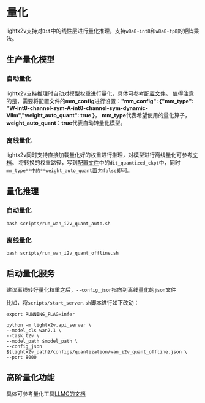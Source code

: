 # 量化

lightx2v支持对`Dit`中的线性层进行量化推理，支持`w8a8-int8`和`w8a8-fp8`的矩阵乘法。


## 生产量化模型

### 自动量化

lightx2v支持推理时自动对模型权重进行量化，具体可参考[配置文件](https://github.com/ModelTC/lightx2v/tree/main/configs/quantization/wan_i2v_quant_auto.json)。
值得注意的是，需要将配置文件的**mm_config**进行设置：**"mm_config": {"mm_type": "W-int8-channel-sym-A-int8-channel-sym-dynamic-Vllm","weight_auto_quant": true }**， **mm_type**代表希望使用的量化算子，**weight_auto_quant：true**代表自动转量化模型。


### 离线量化

lightx2v同时支持直接加载量化好的权重进行推理，对模型进行离线量化可参考[文档](https://github.com/ModelTC/lightx2v/tree/main/tools/convert/readme_zh.md)。
将转换的权重路径，写到[配置文件](https://github.com/ModelTC/lightx2v/tree/main/configs/quantization/wan_i2v_quant_offline.json)中的`dit_quantized_ckpt`中，同时`mm_type**中的**weight_auto_quant`置为`false`即可。

## 量化推理

### 自动量化
```shell
bash scripts/run_wan_i2v_quant_auto.sh
```
### 离线量化
```shell
bash scripts/run_wan_i2v_quant_offline.sh
```

## 启动量化服务

建议离线转好量化权重之后，`--config_json`指向到离线量化的`json`文件

比如，将`scripts/start_server.sh`脚本进行如下改动：

```shell
export RUNNING_FLAG=infer

python -m lightx2v.api_server \
--model_cls wan2.1 \
--task t2v \
--model_path $model_path \
--config_json ${lightx2v_path}/configs/quantization/wan_i2v_quant_offline.json \
--port 8000
```

## 高阶量化功能

具体可参考量化工具[LLMC的文档](https://github.com/ModelTC/llmc/blob/main/docs/zh_cn/source/backend/lightx2v.md)
